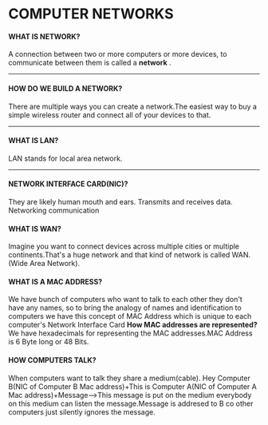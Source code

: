 # COMPUTER NETWORKS


#### WHAT IS NETWORK?

A connection between two or more computers or more devices, to communicate between them is called a **network** .<br>

---------


#### HOW DO WE BUILD A NETWORK?

There are multiple ways you can create a network.The easiest way to buy a simple wireless router and connect all of your devices to that.


---------


#### WHAT IS LAN?


LAN stands for local area network.


-----


#### NETWORK INTERFACE CARD(NIC)?

They are likely human mouth and ears. Transmits and receives data. Networking communication



#### WHAT IS WAN?

Imagine you want to connect devices across multiple cities or multiple continents.That's a huge network  and that kind of network is called WAN.(Wide Area Network).



#### WHAT IS A MAC ADDRESS?

We have bunch of computers who want to talk to each other they don't have any names, so to bring the analogy of names and identification  to computers we have this concept of  MAC Address which is unique to each computer's Network Interface Card **How MAC addresses are represented?** We have hexadecimals for representing the MAC addresses.MAC Address is 6 Byte long or 48 Bits.




#### HOW COMPUTERS  TALK?

When computers want to talk they share a medium(cable).
Hey Computer B(NIC of Computer B Mac address)+This is Computer A(NIC of Computer A Mac address)+Message-->This message is put on the medium everybody  on this medium can listen the message.Message is addresed to B co other computers just silently ignores the message.
